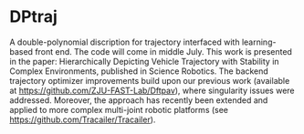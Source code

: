 # DPtraj
A double-polynomial discription for trajectory interfaced with learning-based front end.
The code will come in middle July.
This work is presented in the paper: Hierarchically Depicting Vehicle Trajectory with Stability in Complex Environments, published in Science Robotics.
The backend trajectory optimizer improvements build upon our previous work (available at https://github.com/ZJU-FAST-Lab/Dftpav), where singularity issues were addressed. 
Moreover, the approach has recently been extended and applied to more complex multi-joint robotic platforms (see https://github.com/Tracailer/Tracailer).
